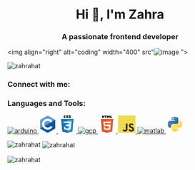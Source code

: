 <h1 align="center">Hi 👋, I'm Zahra</h1>
<h3 align="center">A passionate frontend developer</h3>

<img align="right" alt="coding" width="400" src"![image](https://user-images.githubusercontent.com/132201602/235351539-292dcf7d-cd3b-4f7b-8463-acbea2e1afd6.png)
">

<p align="left"> <img src="https://komarev.com/ghpvc/?username=zahrahat&label=Profile%20views&color=0e75b6&style=flat" alt="zahrahat" /> </p>

<h3 align="left">Connect with me:</h3>
<p align="left">
</p>

<h3 align="left">Languages and Tools:</h3>
<p align="left"> <a href="https://www.arduino.cc/" target="_blank" rel="noreferrer"> <img src="https://cdn.worldvectorlogo.com/logos/arduino-1.svg" alt="arduino" width="40" height="40"/> </a> <a href="https://www.cprogramming.com/" target="_blank" rel="noreferrer"> <img src="https://raw.githubusercontent.com/devicons/devicon/master/icons/c/c-original.svg" alt="c" width="40" height="40"/> </a> <a href="https://www.w3schools.com/css/" target="_blank" rel="noreferrer"> <img src="https://raw.githubusercontent.com/devicons/devicon/master/icons/css3/css3-original-wordmark.svg" alt="css3" width="40" height="40"/> </a> <a href="https://cloud.google.com" target="_blank" rel="noreferrer"> <img src="https://www.vectorlogo.zone/logos/google_cloud/google_cloud-icon.svg" alt="gcp" width="40" height="40"/> </a> <a href="https://www.w3.org/html/" target="_blank" rel="noreferrer"> <img src="https://raw.githubusercontent.com/devicons/devicon/master/icons/html5/html5-original-wordmark.svg" alt="html5" width="40" height="40"/> </a> <a href="https://developer.mozilla.org/en-US/docs/Web/JavaScript" target="_blank" rel="noreferrer"> <img src="https://raw.githubusercontent.com/devicons/devicon/master/icons/javascript/javascript-original.svg" alt="javascript" width="40" height="40"/> </a> <a href="https://www.mathworks.com/" target="_blank" rel="noreferrer"> <img src="https://upload.wikimedia.org/wikipedia/commons/2/21/Matlab_Logo.png" alt="matlab" width="40" height="40"/> </a> <a href="https://www.python.org" target="_blank" rel="noreferrer"> <img src="https://raw.githubusercontent.com/devicons/devicon/master/icons/python/python-original.svg" alt="python" width="40" height="40"/> </a> </p>

<p><img align="left" src="https://github-readme-stats.vercel.app/api/top-langs?username=zahrahat&show_icons=true&locale=en&layout=compact" alt="zahrahat" /></p>

<p>&nbsp;<img align="center" src="https://github-readme-stats.vercel.app/api?username=zahrahat&show_icons=true&locale=en" alt="zahrahat" /></p>

<p><img align="center" src="https://github-readme-streak-stats.herokuapp.com/?user=zahrahat&" alt="zahrahat" /></p>

